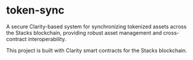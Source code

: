 # token-sync

A secure Clarity-based system for synchronizing tokenized assets across the Stacks blockchain, providing robust asset management and cross-contract interoperability.

This project is built with Clarity smart contracts for the Stacks blockchain.